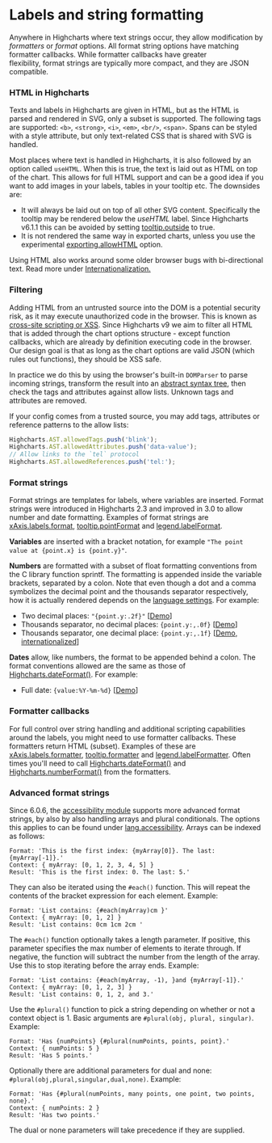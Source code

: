 Labels and string formatting
============================

Anywhere in Highcharts where text strings occur, they allow modification by _formatters_ or _format_ options. All format string options have matching formatter callbacks. While formatter callbacks have greater flexibility, format strings are typically more compact, and they are JSON compatible.

### HTML in Highcharts

Texts and labels in Highcharts are given in HTML, but as the HTML is parsed and rendered in SVG, only a subset is supported. The following tags are supported: `<b>`, `<strong>`, `<i>`, `<em>`, `<br/>`, `<span>`. Spans can be styled with a style attribute, but only text-related CSS that is shared with SVG is handled.

Most places where text is handled in Highcharts, it is also followed by an option called `useHTML`. When this is true, the text is laid out as HTML on top of the chart. This allows for full HTML support and can be a good idea if you want to add images in your labels, tables in your tooltip etc. The downsides are:

*   It will always be laid out on top of all other SVG content. Specifically the tooltip may be rendered below the _useHTML_ label. Since Highcharts v6.1.1 this can be avoided by setting [tooltip.outside](https://api.highcharts.com/highcharts/tooltip.outside) to true.
*   It is not rendered the same way in exported charts, unless you use the experimental [exporting.allowHTML](https://api.highcharts.com/highcharts/exporting.allowHTML) option.

Using HTML also works around some older browser bugs with bi-directional text. Read more under [Internationalization.](https://highcharts.com/docs/advanced-chart-features/internationalization)

### Filtering
Adding HTML from an untrusted source into the DOM is a potential security risk, as it may execute unauthorized code in the browser. This is known as [cross-site scripting or XSS](https://en.wikipedia.org/wiki/Cross-site_scripting). Since Highcharts v9 we aim to filter all HTML that is added through the chart options structure - except function callbacks, which are already by definition executing code in the browser. Our design goal is that as long as the chart options are valid JSON (which rules out functions), they should be XSS safe.

In practice we do this by using the browser's built-in `DOMParser` to parse incoming strings, transform the result into an [abstract syntax tree](https://api.highcharts.com/class-reference/Highcharts.AST), then check the tags and attributes against allow lists. Unknown tags and attributes are removed.

If your config comes from a trusted source, you may add tags, attributes or reference patterns to the allow lists:
```js
Highcharts.AST.allowedTags.push('blink');
Highcharts.AST.allowedAttributes.push('data-value');
// Allow links to the `tel` protocol
Highcharts.AST.allowedReferences.push('tel:');
```

### Format strings

Format strings are templates for labels, where variables are inserted. Format strings were introduced in Highcharts 2.3 and improved in 3.0 to allow number and date formatting. Examples of format strings are [xAxis.labels.format](https://api.highcharts.com/highcharts/xAxis.labels.format), [tooltip.pointFormat](https://api.highcharts.com/highcharts/tooltip.pointFormat) and [legend.labelFormat](https://api.highcharts.com/highcharts/legend.labelFormat). 

**Variables** are inserted with a bracket notation, for example `"The point value at {point.x} is {point.y}"`.

**Numbers** are formatted with a subset of float formatting conventions from the C library function sprintf. The formatting is appended inside the variable brackets, separated by a colon. Note that even though a dot and a comma symbolizes the decimal point and the thousands separator respectively, how it is actually rendered depends on the [language settings](https://api.highcharts.com/highcharts/lang). For example:

*   Two decimal places: `"{point.y:.2f}"` [[Demo](https://jsfiddle.net/gh/get/library/pure/highcharts/highcharts/tree/master/samples/highcharts/labels/two-decimal-places)]
*   Thousands separator, no decimal places: `{point.y:,.0f}` [[Demo](https://jsfiddle.net/gh/get/library/pure/highcharts/highcharts/tree/master/samples/highcharts/labels/no-decimal-places)]
*   Thousands separator, one decimal place: `{point.y:,.1f}` [[Demo, internationalized](https://jsfiddle.net/gh/get/library/pure/highcharts/highcharts/tree/master/samples/highcharts/labels/one-decimal-place)]

**Dates** allow, like numbers, the format to be appended behind a colon. The format conventions allowed are the same as those of [Highcharts.dateFormat()](https://api.highcharts.com/class-reference/Highcharts#dateFormat). For example:

*   Full date: `{value:%Y-%m-%d}` [[Demo](https://jsfiddle.net/gh/get/library/pure/highcharts/highcharts/tree/master/samples/highcharts/labels/full-date)]

### Formatter callbacks

For full control over string handling and additional scripting capabilities around the labels, you might need to use formatter callbacks. These formatters return HTML (subset). Examples of these are [xAxis.labels.formatter](https://api.highcharts.com/highcharts/xAxis.labels.formatter), [tooltip.formatter](https://api.highcharts.com/highcharts/tooltip.formatter) and [legend.labelFormatter](https://api.highcharts.com/highcharts/legend.labelFormatter). Often times you'll need to call [Highcharts.dateFormat()](https://api.highcharts.com/class-reference/Highcharts#dateFormat) and [Highcharts.numberFormat()](https://api.highcharts.com/class-reference/Highcharts#numberFormat) from the formatters.

### Advanced format strings

Since 6.0.6, the [accessibility module](https://www.highcharts.com/docs/chart-concepts/accessibility) supports more advanced format strings, by also by also handling arrays and plural conditionals. The options this applies to can be found under [lang.accessibility](https://api.highcharts.com/highcharts/lang.accessibility). Arrays can be indexed as follows:


    Format: 'This is the first index: {myArray[0]}. The last: {myArray[-1]}.'
    Context: { myArray: [0, 1, 2, 3, 4, 5] }
    Result: 'This is the first index: 0. The last: 5.'

They can also be iterated using the `#each()` function. This will repeat the contents of the bracket expression for each element. Example:


    Format: 'List contains: {#each(myArray)cm }'
    Context: { myArray: [0, 1, 2] }
    Result: 'List contains: 0cm 1cm 2cm '

The `#each()` function optionally takes a length parameter. If positive, this parameter specifies the max number of elements to iterate through. If negative, the function will subtract the number from the length of the array. Use this to stop iterating before the array ends. Example:


    Format: 'List contains: {#each(myArray, -1), }and {myArray[-1]}.'
    Context: { myArray: [0, 1, 2, 3] }
    Result: 'List contains: 0, 1, 2, and 3.'

Use the `#plural()` function to pick a string depending on whether or not a context object is 1. Basic arguments are `#plural(obj, plural, singular)`. Example:


    Format: 'Has {numPoints} {#plural(numPoints, points, point}.'
    Context: { numPoints: 5 }
    Result: 'Has 5 points.'

Optionally there are additional parameters for dual and none: `#plural(obj,plural,singular,dual,none)`. Example:


    Format: 'Has {#plural(numPoints, many points, one point, two points, none}.'
    Context: { numPoints: 2 }
    Result: 'Has two points.'

The dual or none parameters will take precedence if they are supplied.
